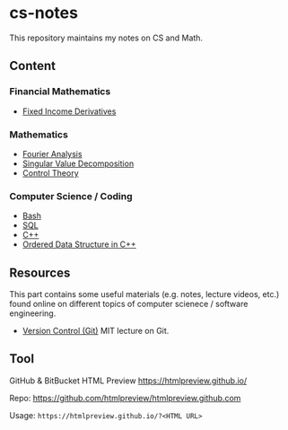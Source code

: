 # cs-notes
This repository maintains my notes on CS and Math.



## Content

### Financial Mathematics
- [Fixed Income Derivatives](https://htmlpreview.github.io/?https://github.com/derekl-beep/cs-notes/Financial%20Math/blob/master/Fixed%20Income%20Derivatives.html)

### Mathematics
- [Fourier Analysis](https://htmlpreview.github.io/?https://github.com/derekl-beep/cs-notes/Mathematics/blob/master/Fourier%20Analysis.html)
- [Singular Value Decomposition](https://htmlpreview.github.io/?https://github.com/derekl-beep/cs-notes/Mathematics/blob/master/Singular%20Value%20Decomposition.html)
- [Control Theory](https://htmlpreview.github.io/?https://github.com/derekl-beep/cs-notes/Mathematics/blob/master/Control%20Theory.html)

### Computer Science / Coding
- [Bash](https://htmlpreview.github.io/?https://github.com/derekl-beep/cs-notes/Computer%20Science/blob/master/Bash%20Commands.html)
- [SQL](https://htmlpreview.github.io/?https://github.com/derekl-beep/cs-notes/Computer%20Science/blob/master/SQL%20Training.html)
- [C++](https://htmlpreview.github.io/?https://github.com/derekl-beep/cs-notes/Computer%20Science/blob/master/Course%20I%20-%20Object-Oriented%20Data%20Structures%20in%20C%2B%2B.html)
- [Ordered Data Structure in C++](https://htmlpreview.github.io/?https://github.com/derekl-beep/cs-notes/Computer%20Science/blob/master/Course%20II%20-%20Ordered%20Data%20Structures.html)

## Resources

This part contains some useful materials (e.g. notes, lecture videos, etc.) found online on different topics of computer scienece / software engineering. 

- [Version Control (Git)](https://missing.csail.mit.edu/2020/version-control/)
MIT lecture on Git.


## Tool 
GitHub & BitBucket HTML Preview
https://htmlpreview.github.io/

Repo: https://github.com/htmlpreview/htmlpreview.github.com

Usage: `https://htmlpreview.github.io/?<HTML URL>`
